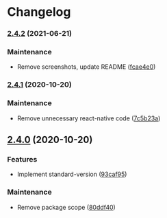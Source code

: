 # Changelog

### [2.4.2](https://github.com/zanechua/react-native-search-list/compare/v2.4.1...v2.4.2) (2021-06-21)


### Maintenance

* Remove screenshots, update README ([fcae4e0](https://github.com/zanechua/react-native-search-list/commit/fcae4e0b03fbc810012bd3396bdf18c3c82e009e))

### [2.4.1](https://github.com/zanechua/react-native-search-list/compare/v2.4.0...v2.4.1) (2020-10-20)


### Maintenance

* Remove unnecessary react-native code ([7c5b23a](https://github.com/zanechua/react-native-search-list/commit/7c5b23a7155b1a6a24ea1058b04ce41889cc845a))

## [2.4.0](https://github.com/zanechua/react-native-search-list/compare/v2.1.0...v2.4.0) (2020-10-20)


### Features

* Implement standard-version ([93caf95](https://github.com/zanechua/react-native-search-list/commit/93caf95e412c797efdb33d4e35945090723ed2d0))


### Maintenance

* Remove package scope ([80ddf40](https://github.com/zanechua/react-native-search-list/commit/80ddf4070e430aac22a6fb85b2452c77ba33519a))
